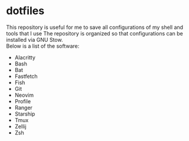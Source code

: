 # dotfiles

This repository is useful for me to save all configurations of my shell and tools that I use 
The repository is organized so that configurations can be installed via GNU Stow.  
Below is a list of the software:  
- Alacritty
- Bash
- Bat
- Fastfetch
- Fish
- Git
- Neovim
- Profile
- Ranger
- Starship
- Tmux
- Zellij
- Zsh